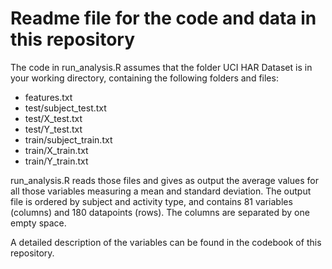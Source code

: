 # Readme file for the code and data in this repository

The code in run_analysis.R assumes that the folder UCI HAR Dataset is in your working directory, containing the following  folders and files:
- features.txt
- test/subject_test.txt
- test/X_test.txt
- test/Y_test.txt
- train/subject_train.txt
- train/X_train.txt
- train/Y_train.txt

run_analysis.R reads those files and gives as output the average values for all those variables measuring a mean and standard deviation. The output file is ordered by subject and activity type, and contains 81 variables (columns) and 180 datapoints (rows). The columns are separated by one empty space.

A detailed description of the variables can be found in the codebook of this repository.
